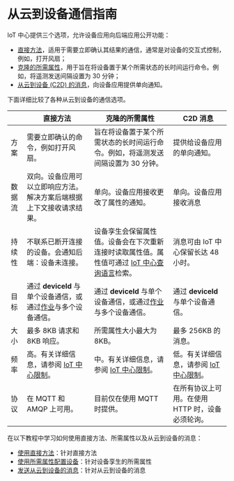 <properties
    pageTitle="Azure IoT 中心从云到设备选项 | Azure"
    description="开发人员指南 - 指导用户何时使用直接方法、设备孪生的所需属性或云到设备的消息，以进行从云到设备的通信。"
    services="iot-hub"
    documentationcenter=""
    author="fsautomata"
    manager="timlt"
    editor="" />
<tags
    ms.assetid="1ac90923-1edf-4134-bbd4-77fee9b68d24"
    ms.service="iot-hub"
    ms.devlang="multiple"
    ms.topic="article"
    ms.tgt_pltfrm="na"
    ms.workload="na"
    ms.date="11/09/2016"
    wacn.date="01/13/2017"
    ms.author="elioda" />  


# 从云到设备通信指南
IoT 中心提供三个选项，允许设备应用向后端应用公开功能：

* [直接方法][lnk-methods]，适用于需要立即确认其结果的通信，通常是对设备的交互式控制，例如，打开风扇；
* [克隆的所需属性][lnk-twins]，用于旨在将设备置于某个所需状态的长时间运行命令。例如，将遥测发送间隔设置为 30 分钟；
* [从云到设备 (C2D) 的消息][lnk-c2d]，向设备应用提供单向通知。

下面详细比较了各种从云到设备的通信选项。

| | 直接方法 | 克隆的所需属性 | C2D 消息 |
| ---- | ------- | ---------- | ---- |
| 方案 | 需要立即确认的命令，例如打开风扇。 | 旨在将设备置于某个所需状态的长时间运行命令。例如，将遥测发送间隔设置为 30 分钟。 | 提供给设备应用的单向通知。 |
| 数据流 | 双向。设备应用可以立即响应方法。解决方案后端根据上下文接收请求结果。 | 单向。设备应用接收更改了属性的通知。 | 单向。设备应用接收消息
| 持续性 | 不联系已断开连接的设备。会通知后端：设备未连接。 | 设备孪生会保留属性值。设备会在下次重新连接时读取属性值。属性值可通过 [IoT 中心查询语言][lnk-query]检索。 | 消息可由 IoT 中心保留长达 48 小时。 |
| 目标 | 通过 **deviceId** 与单个设备通信，或通过[作业][lnk-jobs]与多个设备通信。 | 通过 **deviceId** 与单个设备通信，或通过[作业][lnk-jobs]与多个设备通信。 | 通过 **deviceId** 与单个设备通信。 |
| 大小 | 最多 8KB 请求和 8KB 响应。 | 所需属性大小最大为 8KB。 | 最多 256KB 的消息。 |
| 频率 | 高。有关详细信息，请参阅 [IoT 中心限制][lnk-quotas]。 | 中。有关详细信息，请参阅 [IoT 中心限制][lnk-quotas]。 | 低。有关详细信息，请参阅 [IoT 中心限制][lnk-quotas]。 |
| 协议 | 在 MQTT 和 AMQP 上可用。 | 目前仅在使用 MQTT 时提供。 | 在所有协议上可用。在使用 HTTP 时，设备必须轮询。 |

在以下教程中学习如何使用直接方法、所需属性以及从云到设备的消息：

* [使用直接方法][lnk-methods-tutorial]：针对直接方法
* [使用所需属性配置设备][lnk-twin-properties]：针对设备孪生的所需属性
* [发送从云到设备的消息][lnk-c2d-tutorial]：针对从云到设备的消息

[lnk-twins]: /documentation/articles/iot-hub-devguide-device-twins/
[lnk-quotas]: /documentation/articles/iot-hub-devguide-quotas-throttling/
[lnk-query]: /documentation/articles/iot-hub-devguide-query-language/
[lnk-jobs]: /documentation/articles/iot-hub-devguide-jobs/
[lnk-c2d]: /documentation/articles/iot-hub-devguide-messaging/#cloud-to-device-messages
[lnk-methods]: /documentation/articles/iot-hub-devguide-direct-methods/
[lnk-methods-tutorial]: /documentation/articles/iot-hub-node-node-direct-methods/
[lnk-twin-properties]: /documentation/articles/iot-hub-node-node-twin-how-to-configure/
[lnk-c2d-tutorial]: /documentation/articles/iot-hub-node-node-c2d/

<!---HONumber=Mooncake_0109_2017-->
<!--Update_Description:update wording-->